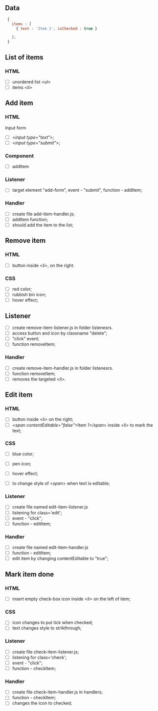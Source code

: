<!--

  you will write dev strategies in this module basically the same as in Incremental Developments
  the only difference is that there are now more types of tasks, for example:
    `type: css`
    `type: html`
    `type: logic`
    `type: handlers`
    `type: procedures`
    `type: listeners`
    `type: init`
    `type: data`
    ...

  a single user story may require a little bit of code in each of these folders
  it will take some time and practice to get used to this

-->

## Data

```js
 {
   items : [
     { text : 'Item 1', isChecked : true } 

   ];
 }
```

## List of items

### HTML

- [ ] unordered list <_ul_>
- [ ] items <_li_>

## Add item

### HTML

Input form

- [ ] <_input type="text"_>;
- [ ] <_input type="submit"_>;

### Component

- [ ] addItem

### Listener

- [ ] target element "add-form", event - "submit", function - addItem;

### Handler

- [ ] create file add-item-handler.js;
- [ ] addItem function;
- [ ] should add the item to the list;

## Remove item

### HTML  

- [ ] button inside <_li_>, on the right.

### CSS  

- [ ] red color;
- [ ] rubbish bin icon;
- [ ] hover effect;

## Listener

- [ ] create remove-item-listener.js in folder listenesrs.
- [ ] access button and icon by classname "delete";
- [ ] "click" event;
- [ ] function removeItem;

### Handler

- [ ] create remove-item-handler.js in folder listenesrs.
- [ ] function removeItem;
- [ ] removes the targeted <_li_>.

## Edit item

### HTML

- [ ] button inside <_li_> on the right;
- [ ] <_span contentEditable="false"_>Item 1<_/span_> inside <_li_> to mark the text;

### CSS

- [ ] blue color;
- [ ] pen icon;
- [ ] hover effect;

- [ ] to change style of <_span_> when text is editable;

### Listener

- [ ] create file named edit-item-listener.js
- [ ] listening for class='edit';
- [ ] event - "click";
- [ ] function - editItem;

### Handler

- [ ] create file named edit-item-handler.js
- [ ] function - editItem;
- [ ] edit item by changing contentEditable to "true";

## Mark item done

### HTML  

- [ ] insert empty check-box icon inside <_li_> on the left of item;

### CSS

- [ ] icon changes to put tick when checked;
- [ ] text changes style to strikthrough;

### Listener

- [ ] create file check-item-listener.js;
- [ ] listening for class='check';
- [ ] event - "click";
- [ ] function - checkItem;

### Handler

- [ ] create file check-item-handler.js in handlers;
- [ ] function - checkItem;
- [ ] changes the icon to checked;
